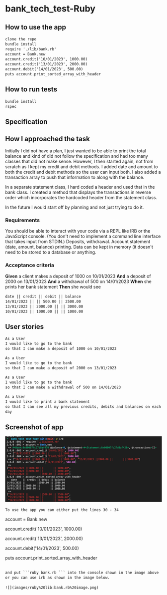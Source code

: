 # bank_tech_test-Ruby

## How to use the app

```
clone the repo
bundle install
require './lib/bank.rb'
account = Bank.new
account.credit('10/01/2023', 1000.00)
account.credit('13/01/2023', 2000.00)
account.debit('14/01/2023', 500.00)
puts account.print_sorted_array_with_header
```

## How to run tests
```
bundle install
rspec
```
## Specification

## How I approached the task

Initially I did not have a plan, I just wanted to be able to print the total balance and kind of did not follow the specification and had too many classes that did not make sense. However, I then started again, not from scratch as I kept my credit and debit methods. I added date and amount to both the credit and debit methods so the user can input both. I also added a transaction array to push that information to along with the balance.

In a separate statement class, I hard coded a header and used that in the bank class. I created a method that displays the transactions in reverse order which incorporates the hardcoded header from the statement class. 

In the future I would start off by planning and not just trying to do it.

### Requirements

You should be able to interact with your code via a REPL like IRB or the JavaScript console. (You don't need to implement a command line interface that takes input from STDIN.)
Deposits, withdrawal.
Account statement (date, amount, balance) printing.
Data can be kept in memory (it doesn't need to be stored to a database or anything.

### Acceptance criteria

**Given** a client makes a deposit of 1000 on 10/01/2023
**And** a deposit of 2000 on 13/01/2023
**And** a withdrawal of 500 on 14/01/2023
**When** she prints her bank statement
**Then** she would see

```
date || credit || debit || balance
14/01/2023 || || 500.00 || 2500.00
13/01/2023 || 2000.00 || || 3000.00
10/01/2023 || 1000.00 || || 1000.00
```

## User stories

```
As a User 
I would like to go to the bank
so that I can make a deposit of 1000 on 10/01/2023
```
```
As a User
I would like to go to the bank
so that I can make a deposit of 2000 on 13/01/2023
```
```
As a User
I would like to go to the bank 
so that I can make a withdrawal of 500 on 14/01/2023
```
```
As a User 
I would like to print a bank statement
so that I can see all my previous credits, debits and balances on each day
```

## Screenshot of app
![](images/irb%20image.png)
```
To use the app you can either put the lines 30 - 34 

```
account = Bank.new

account.credit('10/01/2023', 1000.00)

account.credit('13/01/2023', 2000.00)

account.debit('14/01/2023', 500.00)

puts account.print_sorted_array_with_header
```

and put ```ruby bank.rb ``` into the console shown in the image above or you can use irb as shown in the image below.

![](images/ruby%20lib:bank.rb%20image.png)